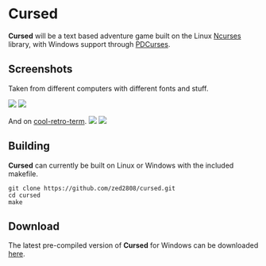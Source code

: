 Cursed
======
**Cursed** will be a text based adventure game built on the Linux [Ncurses](https://www.gnu.org/software/ncurses/) library, with Windows support through [PDCurses](http://pdcurses.sourceforge.net/).

Screenshots
-----------
Taken from different computers with different fonts and stuff.

![](http://raspi.servehttp.com/cursed/images/enter_name.png)
![](http://raspi.servehttp.com/cursed/images/stats.png)

And on [cool-retro-term](https://github.com/swordfish90/cool-retro-term).
![](http://raspi.servehttp.com/cursed/images/cot-attrs.png)
![](http://raspi.servehttp.com/cursed/images/cot-stats.png)

Building
--------
**Cursed** can currently be built on Linux or Windows with the included makefile.

    git clone https://github.com/zed2808/cursed.git
    cd cursed
    make

Download
--------
The latest pre-compiled version of **Cursed** for Windows can be downloaded [here](http://raspi.servehttp.com/cursed/).
